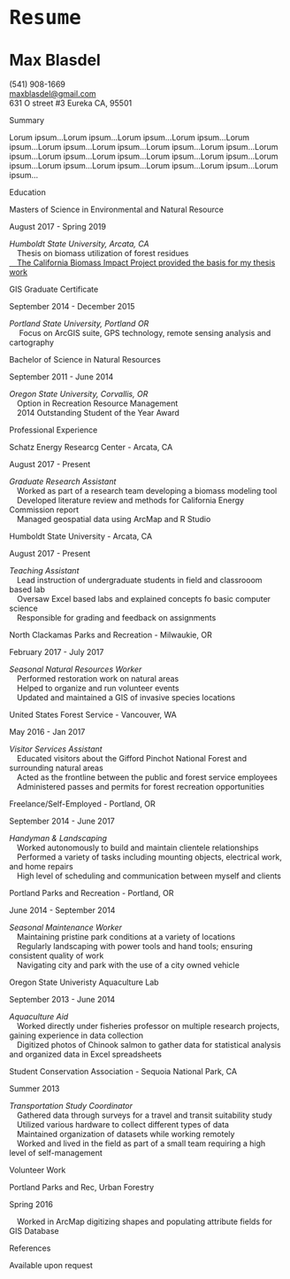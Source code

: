     
<div style= "padding-left: 8px;" class="column left">
<div class="well well-sm">
  <h1 style="font-size: 36px;
        font-weight: bold;
        font-family:monospace, serif;"> Resume</h1>
</div>
    <div class="row"> 
        <h1  class="column left">Max Blasdel</h1>
        <p class="column right"> (541) 908-1669<br>
          <a href="mailto:maxblasdel@gmail.com?Subject=Resume%20Reply" target="_top">maxblasdel@gmail.com</a> 
          <br>631 O street #3 Eureka CA, 95501</p>
      </div>
  <div class="well well-sm text-center break">
   <p>Summary</p>
  </div>
 <p>Lorum ipsum...Lorum ipsum...Lorum ipsum...Lorum ipsum...Lorum ipsum...Lorum ipsum...Lorum ipsum...Lorum ipsum...Lorum ipsum...Lorum ipsum...Lorum ipsum...Lorum ipsum...Lorum ipsum...Lorum ipsum...Lorum ipsum...Lorum ipsum...Lorum ipsum...Lorum ipsum...Lorum ipsum...Lorum ipsum...</p>
  <div class="well well-sm text-center break">
    <p> Education</p>
  </div>
    <div class="row header">
     <p class= "column left ">Masters of Science in Environmental and Natural Resource</p>
     <rt class="column">August 2017 - Spring 2019</rt>
  </div>
<p><em>Humboldt State University, Arcata, CA</em><br>&emsp;Thesis on biomass utilization of forest residues
<a href="http://www.schatzlab.org/news/2017/10/california-biopower-impact-project-creating-a-life-cycle-assessment-for-bioenergy-systems/"><br>&emsp;The California Biomass Impact Project provided the basis for my thesis work</a></p>
    <div class="row header">
      <p class="column left">GIS Graduate Certificate</p>
      <rt class="column">September 2014 - December 2015</rt>
    </div>
<p><em>Portland State University, Portland OR</em><br>&emsp; Focus on ArcGIS suite, GPS technology, remote sensing analysis and cartography</p>
    <div class="row header">
      <p class="column left">Bachelor of Science in Natural Resources</p>
      <rt class="column">September 2011 - June 2014</rt>
    </div>
<p><em>Oregon State University, Corvallis, OR</em><br>&emsp;Option in Recreation Resource Management<br>&emsp;2014 Outstanding Student of the Year Award</p>
    
  <div class="well well-sm text-center break">
    <p>Professional Experience</p>
  </div>
    <div class="row header">
      <p class="column left">Schatz Energy Researcg Center - Arcata, CA</p>
      <rt class="column">August 2017 - Present</rt>
    </div>
    <p><em>Graduate Research Assistant</em><br>&emsp;Worked as part of a research team developing a biomass modeling tool<br>&emsp;Developed literature review and methods for California Energy Commission report<br>&emsp;Managed geospatial data using ArcMap and R Studio</p>
    <div class="row header">
      <p class="column left">Humboldt State University - Arcata, CA</p>
      <rt class="column"> August 2017 - Present</rt>
    </div>
   <p><em>Teaching Assistant</em><br>&emsp;Lead instruction of undergraduate students in field and classrooom based lab<br>&emsp;Oversaw Excel based labs and explained concepts fo basic computer science<br>&emsp;Responsible for grading and feedback on assignments</p>
   <div class="row header">
     <p class="column left">North Clackamas Parks and Recreation - Milwaukie, OR</p>
     <rt class="column"> February 2017 - July 2017</rt>
   </div>
   <p><em>Seasonal Natural Resources Worker</em><br>&emsp;Performed restoration work on natural areas<br>&emsp;Helped to organize and run volunteer events<br>&emsp;Updated and maintained a GIS of invasive species locations</p>
   <div class="row header">
     <p class="column left">United States Forest Service - Vancouver, WA</p>
     <rt class="column">May 2016 - Jan 2017</rt>
   </div>
   <p><em>Visitor Services Assistant</em><br>&emsp;Educated visitors about the Gifford Pinchot National Forest and surrounding natural areas<br>&emsp;Acted as the frontline between the public and forest service employees<br>&emsp;Administered passes and permits for forest recreation opportunities</p>
   <div class="row header">
     <p class="column left">Freelance/Self-Employed - Portland, OR</p>
     <rt class="column">September 2014 - June 2017</rt>
   </div>
   <p><em>Handyman & Landscaping</em><br>&emsp;Worked autonomously to build and maintain clientele relationships<br>&emsp;Performed a variety of tasks including mounting objects, electrical work, and home repairs<br>&emsp;High level of scheduling and communication between myself and clients</p>
  <div class="row header">
    <p class="column left">Portland Parks and Recreation - Portland, OR</p>
    <rt class="column">June 2014 - September 2014</rt>
  </div>
  <p><em>Seasonal Maintenance Worker</em><br>&emsp;Maintaining pristine park conditions at a variety of locations<br>&emsp;Regularly landscaping with power tools and hand tools; ensuring consistent quality of work<br>&emsp;Navigating city and park with the use of a city owned vehicle</p>
  <div class="row header">
    <p class=" column left">Oregon State Univeristy Aquaculture Lab</p>
    <rt class="column">September 2013 - June 2014</rt>
  </div>
  <p><em>Aquaculture Aid</em><br>&emsp;Worked directly under fisheries professor on multiple research projects, gaining experience in data collection<br>&emsp;Digitized photos of Chinook salmon to gather data for statistical analysis and organized data in Excel spreadsheets</p>
  <div class="row header">
    <p class="column left">Student Conservation Association - Sequoia National Park, CA</p>
    <rt class="column">Summer 2013</rt>
  </div>
  <p><em>Transportation Study Coordinator</em><br>&emsp;Gathered data through surveys for a travel and transit suitability study<br>&emsp;Utilized various hardware to collect different types of data<br>&emsp;Maintained organization of datasets while working remotely<br>&emsp;Worked and lived in the field as part of a small team requiring a high level of self-management</p>  
  <div class="well well-sm text-center break">
    <p>Volunteer Work</p>
  </div>
  <div class="row header">
    <p class="column left">Portland Parks and Rec, Urban Forestry</p>
    <rt class="column">Spring 2016</rt>
  </div>
  <p>&emsp;Worked in ArcMap digitizing shapes and populating attribute fields for GIS Database</p>
  <div class="well well-sm text-center break">
    <p>References</p>
  </div>
  <div class="row header">Available upon request</div>
  <p></p>
</div>
</div>